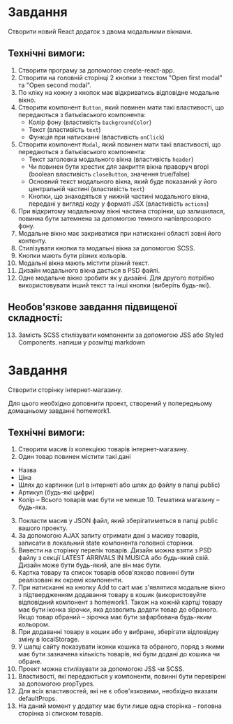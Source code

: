 # Завдання

Створити новий React додаток з двома модальними вікнами.

## Технічні вимоги:

1. Створити програму за допомогою create-react-app.
2. Створити на головній сторінці 2 кнопки з текстом "Open first modal" та "Open second modal".
3. По кліку на кожну з кнопок має відкриватись відповідне модальне вікно.
4. Створити компонент `Button`, який повинен мати такі властивості, що передаються з батьківського компонента:
   - Колір фону (властивість `backgroundColor`)
   - Текст (властивість `text`)
   - Функція при натисканні (властивість `onClick`)
5. Створити компонент `Modal`, який повинен мати такі властивості, що передаються з батьківського компонента:
   - Текст заголовка модального вікна (властивість `header`)
   - Чи повинен бути хрестик для закриття вікна праворуч вгорі (boolean властивість `closeButton`, значення true/false)
   - Основний текст модального вікна, який буде показаний у його центральній частині (властивість `text`)
   - Кнопки, що знаходяться у нижній частині модального вікна, передані у вигляді коду у форматі JSX (властивість `actions`)
6. При відкритому модальному вікні частина сторінки, що залишилася, повинна бути затемнена за допомогою темного напівпрозорого фону.
7. Модальне вікно має закриватися при натисканні області зовні його контенту.
8. Стилізувати кнопки та модальні вікна за допомогою SCSS.
9. Кнопки мають бути різних кольорів.
10. Модальні вікна мають містити різний текст.
11. Дизайн модального вікна дається в PSD файлі.
12. Одне модальне вікно зробити як у дизайні. Для другого потрібно використовувати інший текст та інші кнопки (виберіть будь-які).

## Необов'язкове завдання підвищеної складності:

13. Замість SCSS стилізувати компоненти за допомогою JSS або Styled Components.
напиши у розмітці markdown
# Завдання

Створити сторінку інтернет-магазину.

Для цього необхідно доповнити проект, створений у попередньому домашньому завданні homework1.

## Технічні вимоги:

1. Створити масив із колекцією товарів інтернет-магазину.
2. Один товар повинен містити такі дані
- Назва
- Ціна
- Шлях до картинки (url в інтернеті або шлях до файлу в папці public)
- Артикул (будь-які цифри)
- Колір – Всього товарів має бути не менше 10. Тематика магазину – будь-яка.
3. Покласти масив у JSON файл, який зберігатиметься в папці public вашого проекту.
4. За допомогою AJAX запиту отримати дані з масиву товарів, записати в локальний state компонента головної сторінки.
5. Вивести на сторінку перелік товарів. Дизайн можна взяти з PSD файлу з секції LATEST ARRIVALS IN MUSICA або будь-який свій. Дизайн може бути будь-який, але він має бути.
6. Картка товару та список товарів обов'язково повинні бути реалізовані як окремі компоненти.
7. При натисканні на кнопку Add to cart має з'являтися модальне вікно з підтвердженням додавання товару в кошик (використовуйте відповідний компонент з homework1. Також на кожній картці товару має бути іконка зірочки, яка дозволить додати товар до обраного. Якщо товар обраний – зірочка має бути зафарбована будь-яким кольором.
8. При додаванні товару в кошик або у вибране, зберігати відповідну зміну в localStorage.
9. У шапці сайту показувати іконки кошика та обраного, поряд з якими має бути зазначена кількість товарів, які були додані до кошика чи обране.
10. Проект можна стилізувати за допомогою JSS чи SCSS.
11. Властивості, які передаються у компоненти, повинні бути перевірені за допомогою propTypes.
12. Для всіх властивостей, які не є обов'язковими, необхідно вказати defaultProps.
13. На даний момент у додатку має бути лише одна сторінка – головна сторінка зі списком товарів.
